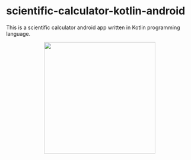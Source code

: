 # scientific-calculator-kotlin-android
 This is a scientific calculator android app written in Kotlin programming language.
 
 <div align="center">
   <img src="https://user-images.githubusercontent.com/42033383/211557304-5a0dedd1-cf94-4ea3-b337-86a7e9fa2b56.png" width="300" />
 </div>
